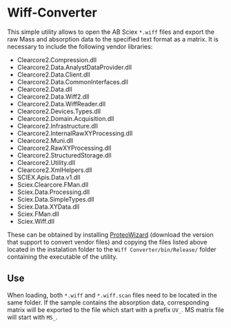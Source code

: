 # Wiff-Converter

This simple utility allows to open the AB Sciex `*.wiff` files and export the raw Mass and absorption data to the specified text format as a matrix. It is necessary to include the following vendor libraries:

* Clearcore2.Compression.dll
* Clearcore2.Data.AnalystDataProvider.dll
* Clearcore2.Data.Client.dll
* Clearcore2.Data.CommonInterfaces.dll
* Clearcore2.Data.dll
* Clearcore2.Data.Wiff2.dll
* Clearcore2.Data.WiffReader.dll
* Clearcore2.Devices.Types.dll
* Clearcore2.Domain.Acquisition.dll
* Clearcore2.Infrastructure.dll
* Clearcore2.InternalRawXYProcessing.dll
* Clearcore2.Muni.dll
* Clearcore2.RawXYProcessing.dll
* Clearcore2.StructuredStorage.dll
* Clearcore2.Utility.dll
* Clearcore2.XmlHelpers.dll
* SCIEX.Apis.Data.v1.dll
* Sciex.Clearcore.FMan.dll
* Sciex.Data.Processing.dll
* Sciex.Data.SimpleTypes.dll
* Sciex.Data.XYData.dll
* Sciex.FMan.dll
* Sciex.Wiff.dll

These can be obtained by installing [ProteoWizard](https://proteowizard.sourceforge.io/download.html) (download the version that support to convert vendor files) and copying the files listed above located in the instalation folder to the `Wiff Converter/bin/Release/` folder containing the executable of the utility.


## Use

When loading, both `*.wiff` and `*.wiff.scan` files need to be located in the same folder. If the sample contains the absorption data, corresponding matrix will be exported to the file which start with a prefix `UV_`. MS matrix file will start with `MS_`.